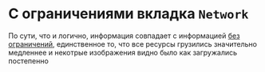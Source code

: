 # С ограничениями вкладка `Network`

По сути, что и логично, информация совпадает с информацией [без ограничений](../non-limit/network.md),
единственное то, что все ресурсы грузились значительно медленнее и некотрые изображения видно было как загружались постепенно

